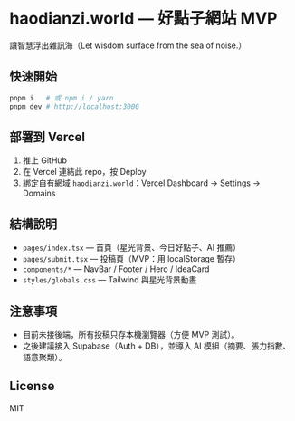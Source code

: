 
# haodianzi.world — 好點子網站 MVP

讓智慧浮出雜訊海（Let wisdom surface from the sea of noise.）

## 快速開始
```bash
pnpm i   # 或 npm i / yarn
pnpm dev # http://localhost:3000
```

## 部署到 Vercel
1. 推上 GitHub
2. 在 Vercel 連結此 repo，按 Deploy
3. 綁定自有網域 `haodianzi.world`：Vercel Dashboard → Settings → Domains

## 結構說明
- `pages/index.tsx` — 首頁（星光背景、今日好點子、AI 推薦）
- `pages/submit.tsx` — 投稿頁（MVP：用 localStorage 暫存）
- `components/*`     — NavBar / Footer / Hero / IdeaCard
- `styles/globals.css` — Tailwind 與星光背景動畫

## 注意事項
- 目前未接後端，所有投稿只存本機瀏覽器（方便 MVP 測試）。
- 之後建議接入 Supabase（Auth + DB），並導入 AI 模組（摘要、張力指數、語意聚類）。

## License
MIT
